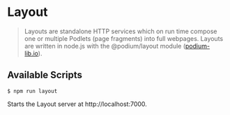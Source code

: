 # Layout
> Layouts are standalone HTTP services which on run time compose one or multiple Podlets (page fragments) into full webpages. Layouts are written in node.js with the @podium/layout module ([podium-lib.io](https://podium-lib.io/)).

## Available Scripts
```
$ npm run layout
```
Starts the Layout server at http://localhost:7000.



